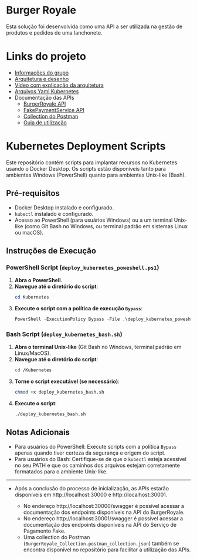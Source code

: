 # Burger Royale

Esta solução foi desenvolvida como uma API a ser utilizada na gestão de produtos e pedidos de uma lanchonete.

# Links do projeto

- [Informações do grupo](https://github.com/BrunoICardoso/TechChallenge/wiki)
- [Arquitetura e desenho](https://github.com/BrunoICardoso/TechChallenge/wiki/Arquitetura-da-Solu%C3%A7%C3%A3o)
- [Vídeo com explicação da arquitetura](https://youtu.be/Eky5FDs3v8A)
- [Arquivos Yaml Kubernetes](./Kubernetes)
- Documentação das APIs
    - [BurgerRoyale API](https://github.com/BrunoICardoso/TechChallenge/wiki/API-BurgerRoyale)
    - [FakePaymentService API](https://github.com/BrunoICardoso/TechChallenge/wiki/API-de-pagamentos)
    - [Collection do Postman](./BurgerRoyale_Collection.postman_collection.json)
    - [Guia de utilização](https://github.com/BrunoICardoso/TechChallenge/wiki/Guia-de-utiliza%C3%A7%C3%A3o)

# Kubernetes Deployment Scripts

Este repositório contém scripts para implantar recursos no Kubernetes usando o Docker Desktop.
Os scripts estão disponíveis tanto para ambientes Windows (PowerShell) quanto para ambientes Unix-like (Bash).

## Pré-requisitos

- Docker Desktop instalado e configurado.
- `kubectl` instalado e configurado.
- Acesso ao PowerShell (para usuários Windows) ou a um terminal Unix-like (como Git Bash no Windows, ou terminal padrão em sistemas Linux ou macOS).

## Instruções de Execução

### PowerShell Script (`deploy_kubernetes_poweshell.ps1`)

1. **Abra o PowerShell**.
2. **Navegue até o diretório do script**:
   ```powershell
   cd Kubernetes
   ```
3. **Execute o script com a política de execução `Bypass`**:
   ```powershell
   PowerShell -ExecutionPolicy Bypass -File .\deploy_kubernetes_poweshell.ps1
   ```

### Bash Script (`deploy_kubernetes_bash.sh`)

1. **Abra o terminal Unix-like** (Git Bash no Windows, terminal padrão em Linux/MacOS).
2. **Navegue até o diretório do script**:
   ```bash
   cd /Kubernetes
   ```
3. **Torne o script executável (se necessário)**:
   ```bash
   chmod +x deploy_kubernetes_bash.sh
   ```
4. **Execute o script**:
   ```bash
   ./deploy_kubernetes_bash.sh
   ```

## Notas Adicionais

- Para usuários do PowerShell: Execute scripts com a política `Bypass` apenas quando tiver certeza da segurança e origem do script.
- Para usuários do Bash: Certifique-se de que o `kubectl` esteja acessível no seu PATH e que os caminhos dos arquivos estejam corretamente formatados para o ambiente Unix-like.

_________________________________________________

- Após a conclusão do processo de inicialização, as APIs estarão disponíveis em http://localhost:30000 e http://localhost:30001. 

    - No endereço http://localhost:30000/swagger é possível acessar a documentação dos endpoints disponíveis na API do BurgerRoyale.
    - No endereço http://localhost:30001/swagger é possível acessar a documentação dos endpoints disponíveis na API do Serviço de Pagamento Fake.
    - Uma collection do Postman (`BurgerRoyale_Collection.postman_collection.json`) também se encontra disponível no repositório para facilitar a utilização das APIs.

